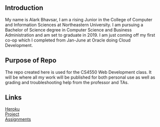 ## Introduction
My name is Alark Bhavsar, I am a rising Junior in the College of Computer and Information Sciences at Northeastern University. I am pursuing a Bachelor of Science degree in Computer Science and Business Administration and am set to graduate in 2019. I am just coming off my first co-op which I completed from Jan-June at Oracle doing Cloud Development. 

## Purpose of Repo
The repo created here is used for the CS4550 Web Development class. It will be where all my work will be published for both personal use as well as grading and troubleshooting help from the professor and TAs.

## Links
[Heroku](https://bhavsar-alark-webdev.herokuapp.com)  
[Project](https:/bhavsar-alark-booklub.herokuapp.com/project/)  
[Assignments](https://bhavsar-alark-webdev.herokuapp.com/assignment/index.html#!/login)  
 
